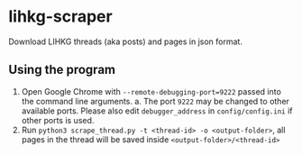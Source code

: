 # lihkg-scraper

Download LIHKG threads (aka posts) and pages in json format.

## Using the program

1. Open Google Chrome with `--remote-debugging-port=9222` passed into the command line arguments.
    a. The port `9222` may be changed to other available ports. Please also edit `debugger_address` in `config/config.ini` if other ports is used.
2. Run `python3 scrape_thread.py -t <thread-id> -o <output-folder>`, all pages in the thread will be saved inside `<output-folder>/<thread-id>`
